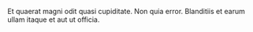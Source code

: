 Et quaerat magni odit quasi cupiditate. Non quia error. Blanditiis et earum ullam itaque et aut ut officia.